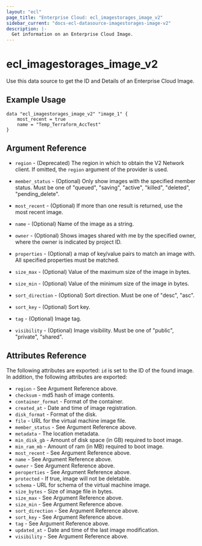 ```yaml
---
layout: "ecl"
page_title: "Enterprise Cloud: ecl_imagestorages_image_v2"
sidebar_current: "docs-ecl-datasource-imagestorages-image-v2"
description: |-
  Get information on an Enterprise Cloud Image.
---
```


# ecl\_imagestorages\_image\_v2

Use this data source to get the ID and Details of an Enterprise Cloud Image.

## Example Usage

```hcl
data "ecl_imagestorages_image_v2" "image_1" {
	most_recent = true
	name = "Temp_Terraform_AccTest"
}
```

## Argument Reference

* `region` - (Deprecated) The region in which to obtain the V2 Network client.
    If omitted, the `region` argument of the provider is used.

* `member_status` - (Optional) Only show images with the specified member status. Must be one of "queued", "saving", "active", "killed", "deleted", "pending_delete".

* `most_recent` - (Optional) If more than one result is returned, use the most recent image.

* `name` - (Optional) Name of the image as a string.

* `owner` - (Optional) Shows images shared with me by the specified owner, where the owner is indicated by project ID.

* `properties` - (Optional) a map of key/value pairs to match an image with. All specified properties must be matched. 

* `size_max` - (Optional) Value of the maximum size of the image in bytes.

* `size_min` - (Optional) Value of the minimum size of the image in bytes.

* `sort_direction` - (Optional) Sort direction. Must be one of "desc", "asc".

* `sort_key` - (Optional) Sort key.

* `tag` - (Optional) Image tag.

* `visibility` - (Optional) Image visibility. Must be one of "public", "private", "shared".


## Attributes Reference

The following attributes are exported:
`id` is set to the ID of the found image. In addition, the following attributes are exported:

* `region` - See Argument Reference above.
* `checksum` - md5 hash of image contents.
* `container_format` - Format of the container.
* `created_at` - Date and time of image registration.
* `disk_format` - Format of the disk.
* `file` - URL for the virtual machine image file.
* `member_status` - See Argument Reference above.
* `metadata` - The location metadata.
* `min_disk_gb` - Amount of disk space (in GB) required to boot image.
* `min_ram_mb` - Amount of ram (in MB) required to boot image.
* `most_recent` - See Argument Reference above.
* `name` - See Argument Reference above.
* `owner` - See Argument Reference above.
* `peroperties` - See Argument Reference above.
* `protected` - If true, image will not be deletable.
* `schema` - URL for schema of the virtual machine image.
* `size_bytes` - Size of image file in bytes.
* `size_max` - See Argument Reference above.
* `size_min` - See Argument Reference above.
* `sort_direction` - See Argument Reference above.
* `sort_key` - See Argument Reference above.
* `tag` - See Argument Reference above.
* `updated_at` - Date and time of the last image modification.
* `visibility` - See Argument Reference above.